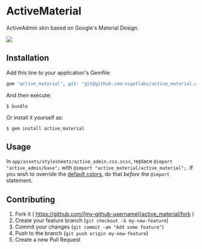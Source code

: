 # ActiveMaterial

ActiveAdmin skin based on Google's Material Design.

<img src="http://i.imgur.com/kDkGzYe.png">

## Installation

Add this line to your application's Gemfile:

```ruby
gem "active_material", git: "git@github.com:vigetlabs/active_material.git"
```

And then execute:

    $ bundle

Or install it yourself as:

    $ gem install active_material

## Usage

In `app/assets/stylesheets/active_admin.css.scss`, replace `@import "active_admin/base";` with `@import "active_material/active_material";`. If you wish to override the [default colors][1], do that *before* the `@import` statement.

[1]: https://github.com/vigetlabs/active_material/blob/master/app/assets/stylesheets/active_material/values/colors.scss

## Contributing

1. Fork it ( https://github.com/[my-github-username]/active_material/fork )
2. Create your feature branch (`git checkout -b my-new-feature`)
3. Commit your changes (`git commit -am "Add some feature"`)
4. Push to the branch (`git push origin my-new-feature`)
5. Create a new Pull Request

